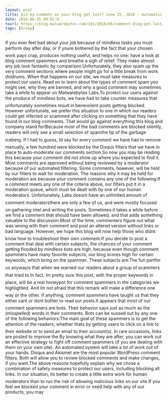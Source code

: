 ```yaml
---
layout: post
title: Did my comment on your blog get lost? June 25, 2018 - Automatic filters on our blog sometimes catch benign comments in their nets. However, they also protect users from spammers, scammers, and malicious links. Read on to learn more.CONTINUE READING
date: 2018-06-25 00:02:0
tourl: https://blog.malwarebytes.com/101/2018/06/comment-blog-get-lost/
tags: [Group]
---
```

If you ever feel bad about your job because of mindless tasks you must perform day after day, or if youre bothered by the fact that your chosen work pays crap, produces nothing useful, and helps no one: have a look at blog comment spammers and breathe a sigh of relief. They make almost any job look fantastic by comparison.Unfortunately, they also spam up the very comment sections where people might go for a little break from work doldrums. When that happens on our site, we must take measures to protect our users. Read on to learn about the types of comment spam you might see, why they are banned, and why a good comment may sometimes take a while to appear on Malwarebytes Labs.To protect our users against the produce of mindless bots, we have had to take counter measures that unfortunately sometimes result in benevolent posts getting blocked. However unfortunate, we prefer this situation to one in which our readers could get infected or scammed after clicking on something that they have found in our blog comments. That would go against everything this blog and company stand for!Because most of the bad comments are blocked silently, readers will only see a small selection of spamthe tip of the garbage iceberg. If I had to guess, Id say for every comment we have had to remove manually, a few hundred were blocked by the Disqus filters that we have in place to auto-moderate our comments section.So now you may be reading this because your comment did not show up where you expected to find it. Most comments are approved without being reviewed by a moderator because of our automated filtering. Some comments, however, will be held by our filters to wait for moderation. The reasons why it may be held for moderation are because your comment contains any one of the following:If a comment meets any one of the criteria above, our filters put it in a moderation queue, which must be dealt with by one of our human moderators. Unfortunately, Labs doesnt have an unlimited amount of comment moderatorsthere are only a few of us, and were mostly focused on gathering intel and writing the posts. Sometimes it takes a while before we find a comment that should have been allowed, and that adds something valuable to the discussion.Most of the time, commenters figure out what was wrong with their comment and post an altered version without links or bad language. However, we hope this blog will now help those who didnt know how to troubleshoot their own comment.If you decide to post a comment that deal with certain subjects, the chances of your comment getting flooded by mindless bots are high, because even though comment spammers have many favorite subjects, our blog scores high for certain keywords, which bring on the spammer. These subjects are:The fun partfor us anywayis that when we warned our readers about a group of scammers that tried to In fact, Im pretty sure this post, with the proper keywords in place, will be a real honeypot for comment spammers in the categories we highlighted. And Im not afraid that this remark will make a difference one way or the other. If anything, comment spammers have taught us that they either cant or dont bother to read our posts.It appears that most of our comment spammers are bots. Their behavior says just as much as the (misspelled) words in their comments. Bots can be sussed out by any one of the following behaviors:The main goal of these spammers is to get the attention of the readers, whether thats by getting users to click on a link to their website or to send an email to their account(s). In rare occasions, links are posted to improve the By knowing what they are after, you can work out an effective strategy to fight off comment spammers (if you are dealing with them on your own site). An automated system will take a lot of work out of your hands. Disqus and Akismet are the most popular WordPress comment filters. Both will allow you to review blocked comments and make changes, if you want.The above reasons hopefully explain why we chose a combination of safety measures to protect our users, including blocking all links. In our situation, its better to create a little extra work for human moderators than to run the risk of allowing malicious links on our site.If you feel we blocked your comment in error or need help with any of our products, you may 